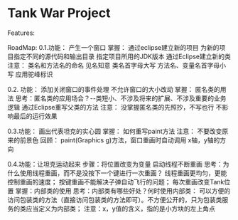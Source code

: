 # Tank War Project
Features: 

RoadMap:
0.1.功能： 产生一个窗口
	掌握： 通过eclipse建立新的项目
		为新的项目指定不同的源代码和输出目录
		指定项目所用的JDK版本
		通过Eclipse建立新的类
	注意： 类名和方法名的命名
			见名知意
			类名首字母大写
			方法名、变量名首字母小写
			应用驼峰标识
			
0.2. 功能： 添加关闭窗口的事件处理
		  不允许窗口的大小改动
	掌握： 匿名类的用法
			思考：匿名类的应用场合？--类短小、不涉及将来的扩展、不涉及重要的业务逻辑
		通过Eclipse重写父类的方法
	注意：
		没掌握匿名类的先照抄，不写也行
			不影响最后的运行效果
			
0.3.功能： 画出代表坦克的实心圆
	掌握： 如何重写paint方法
	注意： 不要改变原来的前景色
	回顾： paint(Graphics g)方法，窗口重画时自动调用
		 x轴，y轴的方向
		 
0.4.功能：让坦克运动起来
		步骤：将位置改变为变量
			启动线程不断重画
				思考：为什么使用线程重画，而不是没按下一个键进行一次重画？
					线程重画更均匀，更能控制重画的速度；
					按键重画不能解决子弹自动飞行的问题；
			每次重画改变Tank位置
	掌握：内部类的使用
		思考：内部类有哪些好处？何时使用内部类： 可以方便的访问包装类的方法（直接访问包装类的方法即可）。不方便公开的，只为包装类服务的类应当定义为内部类；
	注意：x，y值的含义，指的是小方块的左上角点